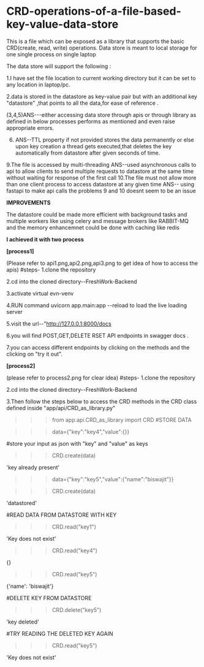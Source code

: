 # CRD-operations-of-a-file-based-key-value-data-store

This is a file which can be exposed as a library that supports the basic CRD(create, read, write) operations. Data store is meant to local storage for one single process on single laptop

The data store will support the following :

1.I have set the file location to current working directory but it can be set to any location in laptop/pc.

2.data is stored in the datastore as key-value pair but with an additional key "datastore" ,that points to all the data,for ease of reference .

(3,4,5)ANS---either accessing data store through apis or through library as defined in below processes performs as mentioned 
and even raise appropriate errors.

6. ANS--TTL property if not provided stores  the data permanently or else upon key creation a thread gets executed,that deletes the key automatically from datastore after given seconds of time. 

9.The file is accessed by multi-threading
ANS--used asynchronous calls to api to allow clients to send multiple requests to datastore at the same time without waiting for response of the first call
10.The file must not allow more than one client process to access datastore at any given time
ANS-- using fastapi to make api calls the problems 9 and 10 doesnt seem to be an issue 

**IMPROVEMENTS**

The datastore could be made more efficient with background tasks
and multiple workers like using celery and message brokers like RABBIT-MQ
and the memory enhancemnet could be done with caching like redis

**I achieved it with two process**

**[process1]**

(Please refer to api1.png,api2.png,api3.png to get idea of how to access the apis)
#steps-
1.clone the repository

2.cd into the cloned directory--FreshWork-Backend

3.activate virtual evn-venv

4.RUN command uvicorn app.main:app --reload to load the live loading server

5.visit the url--"http://127.0.0.1:8000/docs

6.you will find POST,GET,DELETE RSET API endpoints in swagger docs .

7.you can access different endpoints by clicking on the methods and the clicking on "try it out".


**[process2]**

(please refer to process2.png for clear idea)
#steps-
1.clone the repository

2.cd into the cloned directory--FreshWork-Backend

3.Then follow the steps below to access the CRD methods in the CRD class defined inside "app/api/CRD_as_library.py"

>>>from app.api.CRD_as_library import CRD
#STORE DATA

>>> data={"key":"key4","value":{}}

 #store your input as json  with "key" and "value" as keys

>>> CRD.create(data)

'key already present'

>>> data={"key":"key5","value":{"name":"biswajit"}}

>>> CRD.create(data)

'datastored'

 #READ DATA FROM DATASTORE WITH KEY

>>> CRD.read("key1")

'Key does not exist'

>>> CRD.read("key4")

{}

>>> CRD.read("key5")

{'name': 'biswajit'}

 #DELETE KEY FROM DATASTORE

>>> CRD.delete("key5")

'key deleted'

 #TRY READING THE DELETED KEY AGAIN

>>> CRD.read("key5")

'Key does not exist'
